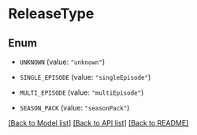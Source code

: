 # ReleaseType

## Enum


* `UNKNOWN` (value: `"unknown"`)

* `SINGLE_EPISODE` (value: `"singleEpisode"`)

* `MULTI_EPISODE` (value: `"multiEpisode"`)

* `SEASON_PACK` (value: `"seasonPack"`)


[[Back to Model list]](../README.md#documentation-for-models) [[Back to API list]](../README.md#documentation-for-api-endpoints) [[Back to README]](../README.md)


